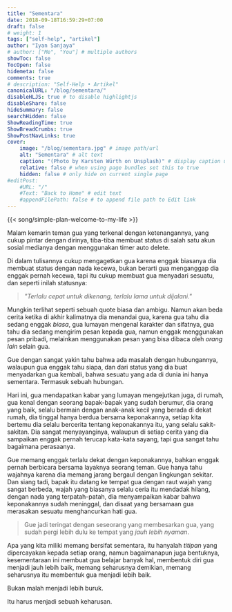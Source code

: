 ```yaml
---
title: "Sementara"
date: 2018-09-18T16:59:29+07:00
draft: false
# weight: 1
tags: ["self-help", "artikel"]
author: "Iyan Sanjaya"
# author: ["Me", "You"] # multiple authors
showToc: false
TocOpen: false
hidemeta: false
comments: true
# description: "Self-Help • Artikel"
canonicalURL: "/blog/sementara/"
disableHLJS: true # to disable highlightjs
disableShare: false
hideSummary: false
searchHidden: false
ShowReadingTime: true
ShowBreadCrumbs: true
ShowPostNavLinks: true
cover:
    image: "/blog/sementara.jpg" # image path/url
    alt: "Sementara" # alt text
    caption: "(Photo by Karsten Würth on Unsplash)" # display caption under cover
    relative: false # when using page bundles set this to true
    hidden: false # only hide on current single page
#editPost:
    #URL: "/"
    #Text: "Back to Home" # edit text
    #appendFilePath: false # to append file path to Edit link
---
```

{{< song/simple-plan-welcome-to-my-life >}}

Malam kemarin teman gua yang terkenal dengan ketenangannya, yang cukup pintar dengan dirinya, tiba-tiba membuat status di salah satu akun sosial medianya dengan menggunakan timer auto delete.

Di dalam tulisannya cukup mengagetkan gua karena enggak biasanya dia membuat status dengan nada kecewa, bukan berarti gua menganggap dia enggak pernah kecewa, tapi itu cukup membuat gua menyadari sesuatu, dan seperti inilah statusnya:

> *"Terlalu cepat untuk dikenang, terlalu lama untuk dijalani."*

Mungkin terlihat seperti sebuah quote biasa dan ambigu. Namun akan beda cerita ketika di akhir kalimatnya dia menandai gua, karena gua tahu dia sedang enggak *biasa*, gua lumayan mengenal karakter dan sifatnya, gua tahu dia sedang mengirim pesan kepada gua, namun enggak menggunakan pesan pribadi, melainkan menggunakan pesan yang bisa dibaca oleh *orang lain* selain gua.

Gue dengan sangat yakin tahu bahwa ada masalah dengan hubungannya, walaupun gua enggak tahu siapa, dan dari status yang dia buat menyadarkan gua kembali, bahwa sesuatu yang ada di dunia ini hanya sementara. Termasuk sebuah hubungan.

Hari ini, gua mendapatkan kabar yang lumayan mengejutkan juga, di rumah, gua kenal dengan seorang bapak-bapak yang sudah berumur, dia orang yang baik, selalu bermain dengan anak-anak kecil yang berada di dekat rumah, dia tinggal hanya berdua bersama keponakannya, setiap kita bertemu dia selalu bercerita tentang keponakannya itu, yang selalu sakit-sakitan. Dia sangat menyayanginya, walaupun di setiap cerita yang dia sampaikan enggak pernah terucap kata-kata sayang, tapi gua sangat tahu bagaimana perasaanya.

Gue memang enggak terlalu dekat dengan keponakannya, bahkan enggak pernah berbicara bersama layaknya seorang teman. Gue hanya tahu wajahnya karena dia memang jarang bergaul dengan lingkungan sekitar. Dan siang tadi, bapak itu datang ke tempat gua dengan raut wajah yang sangat berbeda, wajah yang biasanya selalu ceria itu mendadak hilang, dengan nada yang terpatah-patah, dia menyampaikan kabar bahwa keponakannya sudah meninggal, dan disaat yang bersamaan gua merasakan sesuatu menghancurkan hati gua.

> Gue jadi teringat dengan seseorang yang membesarkan gua, yang sudah pergi lebih dulu ke tempat yang *jauh lebih nyaman*.

Apa yang kita miliki memang bersifat sementara, itu hanyalah *titipan* yang dipercayakan kepada setiap orang, namun bagaimanapun juga bentuknya, kesementaraan ini membuat gua belajar banyak hal, membentuk diri gua menjadi jauh lebih baik, memang seharusnya demikian, memang seharusnya itu membentuk gua menjadi lebih baik.

Bukan malah menjadi lebih buruk.

Itu harus menjadi sebuah keharusan.